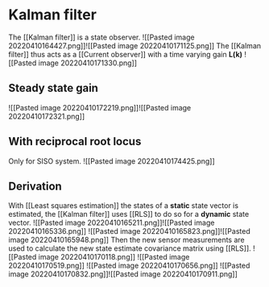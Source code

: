 # Kalman filter
The [[Kalman filter]] is a state observer.
![[Pasted image 20220410164427.png]]![[Pasted image 20220410171125.png]]
The [[Kalman filter]] thus acts as a [[Current observer]] with a time varying gain **L(k)**
![[Pasted image 20220410171330.png]]
## Steady state gain
![[Pasted image 20220410172219.png]]![[Pasted image 20220410172321.png]]
## With reciprocal root locus
Only for SISO system.
![[Pasted image 20220410174425.png]]
## Derivation
With [[Least squares estimation]] the states of a **static** state vector is estimated, the [[Kalman filter]] uses [[RLS]] to do so for a **dynamic** state vector.
![[Pasted image 20220410165211.png]]![[Pasted image 20220410165336.png]]
![[Pasted image 20220410165823.png]]![[Pasted image 20220410165948.png]]
Then the new sensor measurements are used to calculate the new state estimate covariance matrix using [[RLS]].
![[Pasted image 20220410170118.png]]
![[Pasted image 20220410170519.png]]
![[Pasted image 20220410170656.png]]
![[Pasted image 20220410170832.png]]![[Pasted image 20220410170911.png]]